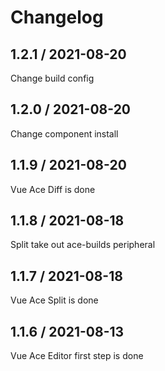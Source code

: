 # Changelog

## 1.2.1 / 2021-08-20

Change build config

## 1.2.0 / 2021-08-20

Change component install

## 1.1.9 / 2021-08-20

Vue Ace Diff is done

## 1.1.8 / 2021-08-18

Split take out ace-builds peripheral

## 1.1.7 / 2021-08-18

Vue Ace Split is done

## 1.1.6 / 2021-08-13

Vue Ace Editor first step is done

